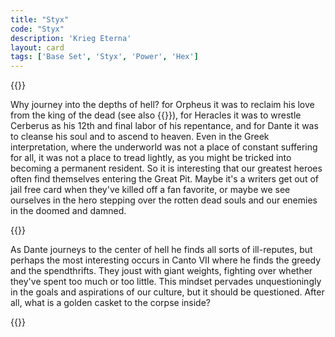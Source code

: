```yaml
---
title: "Styx"
code: "Styx"
description: 'Krieg Eterna'
layout: card
tags: ['Base Set', 'Styx', 'Power', 'Hex']
---
```

{{<card-detail-page code="Styx" artwork="Dante and Virgil in Hell by William-Adolphe Bouguereau (1850)" attr="Dante Alighieri" book="Inferno">}}
<p>
Why journey into the depths of hell? for Orpheus it was to reclaim his love from the king of the dead (see also {{<cardlink name="Knight">}}), for Heracles it was to wrestle Cerberus as his 12th and final labor of his repentance, and for Dante it was to cleanse his soul and to ascend to heaven. Even in the Greek interpretation, where the underworld was not a place of constant suffering for all, it was not a place to tread lightly, as you might be tricked into becoming a permanent resident. So it is interesting that our greatest heroes often find themselves entering the Great Pit. Maybe it's a writers get out of jail free card when they've killed off a fan favorite, or maybe we see ourselves in the hero stepping over the rotten dead souls and our enemies in the doomed and damned. 
</p>
{{<card-detail-image file="dante.webp" caption="Dante and Virgil in the Ninth Circle of Hell by Gustav Doré (1861)">}}
<p>
As Dante journeys to the center of hell he finds all sorts of ill-reputes, but perhaps the most interesting occurs in Canto VII where he finds the greedy and the spendthrifts. They joust with giant weights, fighting over whether they've spent too much or too little. This mindset pervades unquestioningly in the goals and aspirations of our culture, but it should be questioned. After all, what is a golden casket to the corpse inside?
</p>
{{</card-detail-page>}}